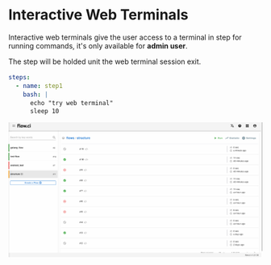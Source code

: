 # Interactive Web Terminals

Interactive web terminals give the user access to a terminal in step for running commands, it's only available for __admin user__.

The step will be holded unit the web terminal session exit.

```yaml
steps:
  - name: step1
    bash: |
      echo "try web terminal"
      sleep 10
```

![web terminal](../../_images/job/terminal.gif)